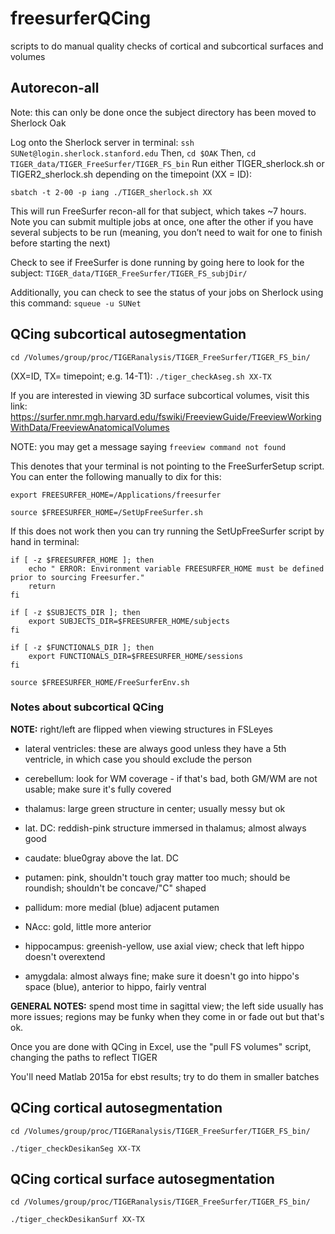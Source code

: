 # freesurferQCing
scripts to do manual quality checks of cortical and subcortical surfaces and volumes

## Autorecon-all ##

Note: this can only be done once the subject directory has been moved to Sherlock Oak

Log onto the Sherlock server in terminal: ```ssh SUNet@login.sherlock.stanford.edu```
Then, ```cd $OAK```
Then, ```cd TIGER_data/TIGER_FreeSurfer/TIGER_FS_bin```
Run either TIGER_sherlock.sh or TIGER2_sherlock.sh depending on the timepoint (XX = ID):
```
sbatch -t 2-00 -p iang ./TIGER_sherlock.sh XX
```
This will run FreeSurfer recon-all for that subject, which takes ~7 hours. Note you can submit multiple jobs at once, one after the other if you have several subjects to be run (meaning, you don’t need to wait for one to finish before starting the next)

Check to see if FreeSurfer is done running by going here to look for the subject: ```TIGER_data/TIGER_FreeSurfer/TIGER_FS_subjDir/```

Additionally, you can check to see the status of your jobs on Sherlock using this command:
```squeue -u SUNet```

## QCing subcortical autosegmentation ##

```cd /Volumes/group/proc/TIGERanalysis/TIGER_FreeSurfer/TIGER_FS_bin/```

(XX=ID, TX= timepoint; e.g. 14-T1): ```./tiger_checkAseg.sh XX-TX```

If you are interested in viewing 3D surface subcortical volumes, visit this link: https://surfer.nmr.mgh.harvard.edu/fswiki/FreeviewGuide/FreeviewWorkingWithData/FreeviewAnatomicalVolumes

NOTE: you may get a message saying ```freeview command not found```

This denotes that your terminal is not pointing to the FreeSurferSetup script. You can enter the following manually to dix for this:

```export FREESURFER_HOME=/Applications/freesurfer```

```source $FREESURFER_HOME=/SetUpFreeSurfer.sh```

If this does not work then you can try running the SetUpFreeSurfer script by hand in terminal:

```
if [ -z $FREESURFER_HOME ]; then
    echo " ERROR: Environment variable FREESURFER_HOME must be defined prior to sourcing Freesurfer." 
    return
fi
```

```
if [ -z $SUBJECTS_DIR ]; then
    export SUBJECTS_DIR=$FREESURFER_HOME/subjects
fi
```

```
if [ -z $FUNCTIONALS_DIR ]; then
    export FUNCTIONALS_DIR=$FREESURFER_HOME/sessions
fi
```

```
source $FREESURFER_HOME/FreeSurferEnv.sh
```

### Notes about subcortical QCing ###

**NOTE:** right/left are flipped when viewing structures in FSLeyes

- lateral ventricles: these are always good unless they have a 5th ventricle, in which case you should exclude the person

- cerebellum: look for WM coverage - if that's bad, both GM/WM are not usable; make sure it's fully covered

- thalamus: large green structure in center; usually messy but ok

- lat. DC: reddish-pink structure immersed in thalamus; almost always good

- caudate: blue0gray above the lat. DC

- putamen: pink, shouldn't touch gray matter too much; should be roundish; shouldn't be concave/"C" shaped

- pallidum: more medial (blue) adjacent putamen

- NAcc: gold, little more anterior

- hippocampus: greenish-yellow, use axial view; check that left hippo doesn't overextend

- amygdala: almost always fine; make sure it doesn't go into hippo's space (blue), anterior to hippo, fairly ventral

**GENERAL NOTES:** spend most time in sagittal view; the left side usually has more issues; regions may be funky when they come in or fade out but that's ok.

Once you are done with QCing in Excel, use the "pull FS volumes" script, changing the paths to reflect TIGER

You'll need Matlab 2015a for ebst results; try to do them in smaller batches


## QCing cortical autosegmentation ##

```cd /Volumes/group/proc/TIGERanalysis/TIGER_FreeSurfer/TIGER_FS_bin/```

```./tiger_checkDesikanSeg XX-TX```

## QCing cortical surface autosegmentation ##

```cd /Volumes/group/proc/TIGERanalysis/TIGER_FreeSurfer/TIGER_FS_bin/```

```./tiger_checkDesikanSurf XX-TX```


